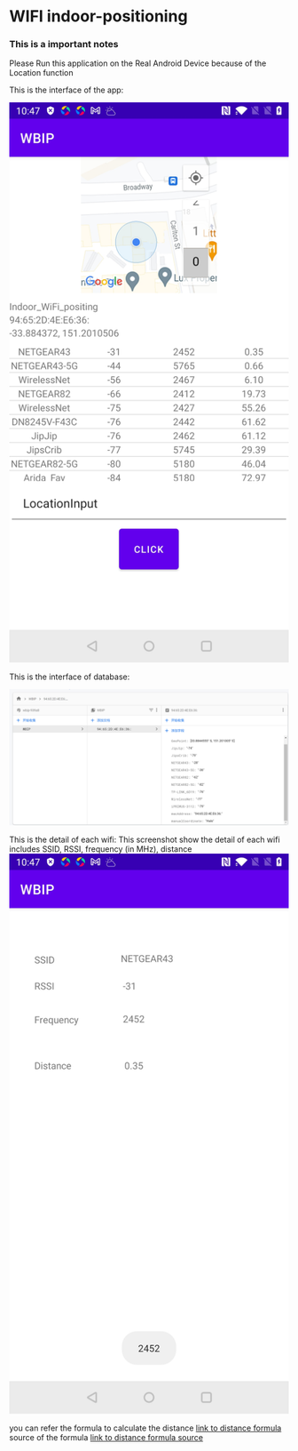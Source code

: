 # WIFI indoor-positioning


### This is a important notes

Please Run this application on the Real Android Device because of the Location function


This is the interface of the app:

![Image of interface](https://github.com/richard110110/WIFI-Indoor-Positioning/blob/main/image/homePage.jpg?raw=true)

This is the interface of database:

![Image of database](https://github.com/richard110110/WIFI-Indoor-Positioning/blob/main/image/Capture.PNG?raw=true)

This is the detail of each wifi:
This screenshot show the detail of each wifi
includes SSID, RSSI, frequency (in MHz), distance
![Image of database](https://github.com/richard110110/WIFI-Indoor-Positioning/blob/main/image/detail.jpg?raw=true)

you can refer the formula to calculate the distance
[link to distance formula](https://en.wikipedia.org/wiki/Free-space_path_loss)
source of the formula
[link to distance formula source](https://stackoverflow.com/questions/11217674/how-to-calculate-distance-from-wifi-router-using-signal-strength)
